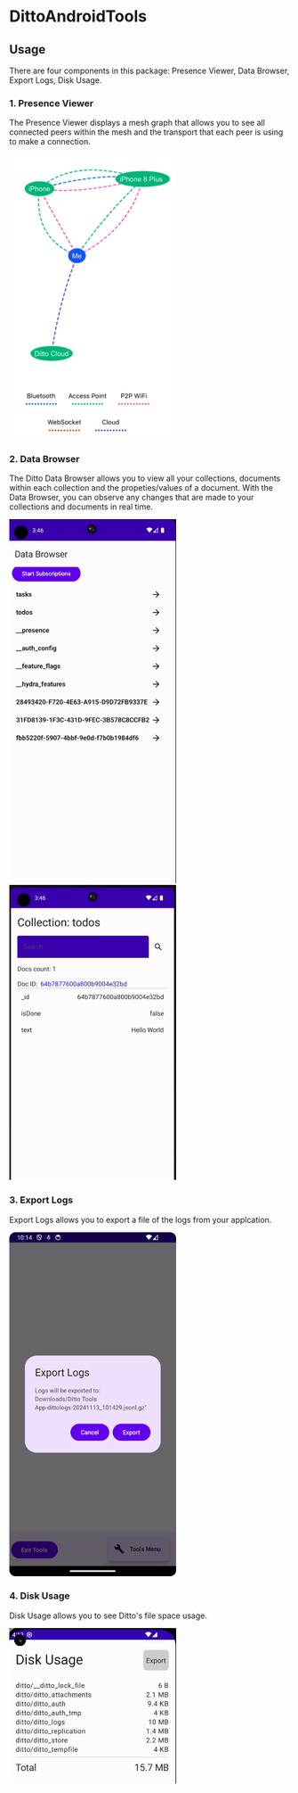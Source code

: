 # DittoAndroidTools


## Usage

There are four components in this package: Presence Viewer, Data Browser, Export Logs, Disk Usage.

### 1. Presence Viewer
The Presence Viewer displays a mesh graph that allows you to see all connected peers within the mesh and the transport that each peer is using to make a connection.  

 <img src="/Img/presenceViewer.png" alt="Presence Viewer Image" width="300">  


### 2. Data Browser
The Ditto Data Browser allows you to view all your collections, documents within each collection and the propeties/values of a document. With the Data Browser, you can observe any changes that are made to your collections and documents in real time.  

 <img src="/Img/collections.png" alt="Collections Image" width="300">  

 <img src="/Img/document.png" alt="Document Image" width="300">  
 

### 3. Export Logs
Export Logs allows you to export a file of the logs from your applcation.  

 <img src="/Img/exportLogs.png" alt="Export Logs Image" width="300">  


### 4. Disk Usage

Disk Usage allows you to see Ditto's file space usage.  

 <img src="/Img/diskUsage.png" alt="Disk Usage Image" width="300">  


